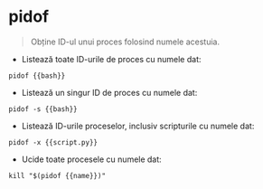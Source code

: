 # pidof

> Obține ID-ul unui proces folosind numele acestuia.

- Listează toate ID-urile de proces cu numele dat:

`pidof {{bash}}`

- Listează un singur ID de proces cu numele dat:

`pidof -s {{bash}}`

- Listează ID-urile proceselor, inclusiv scripturile cu numele dat:

`pidof -x {{script.py}}`

- Ucide toate procesele cu numele dat:

`kill "$(pidof {{name}})" `
